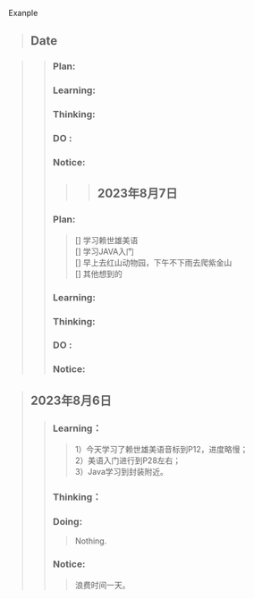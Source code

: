 Exanple
>## Date

>>### Plan:
>>>
>>### Learning:
>>>
>>### Thinking:
>>>
>>### DO :
>>>
>>### Notice:
>>>
>>>>## 2023年8月7日
>>### Plan:
>>>[] 学习赖世雄美语<br>
>>>[] 学习JAVA入门<br>
>>>[] 早上去红山动物园，下午不下雨去爬紫金山<br>
>>>[] 其他想到的<br>
>>### Learning:
>>>
>>### Thinking:
>>>
>>### DO :
>>>
>>### Notice:
>>>


>## 2023年8月6日
>>### Learning：<br>
>>>1）今天学习了赖世雄美语音标到P12，进度略慢；<br>
>>>2）美语入门进行到P28左右；<br>
>>>3）Java学习到封装附近。<br>
>>### Thinking：<br>
>>### Doing:
>>>Nothing.
>>### Notice:
>>>浪费时间一天。
